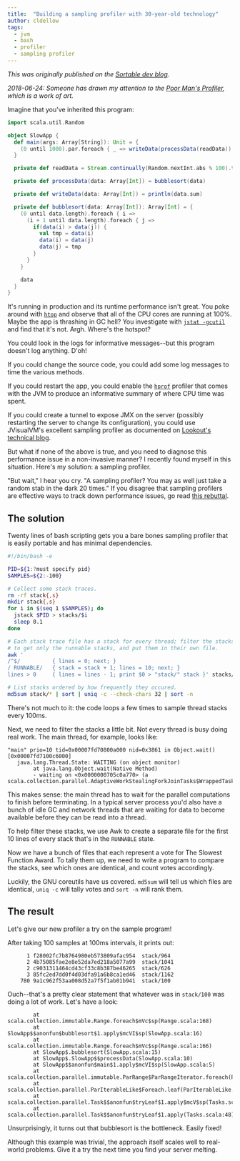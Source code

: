 ```yaml
---
title:  "Building a sampling profiler with 30-year-old technology"
author: cldellow
tags:
  - jvm
  - bash
  - profiler
  - sampling profiler
---
```


_This was originally published on the [Sortable dev blog](https://dev.sortable.com/)._

_2018-06-24: Someone has drawn my attention to the [Poor Man's Profiler](https://poormansprofiler.org/), which is a work of art._

Imagine that you've inherited this program:

```scala
import scala.util.Random

object SlowApp {
  def main(args: Array[String]): Unit = {
    (0 until 1000).par.foreach { _ => writeData(processData(readData)) }
  }

  private def readData = Stream.continually(Random.nextInt.abs % 100).take(10000).toArray

  private def processData(data: Array[Int]) = bubblesort(data)

  private def writeData(data: Array[Int]) = println(data.sum)

  private def bubblesort(data: Array[Int]): Array[Int] = {
    (0 until data.length).foreach { i =>
      (i + 1 until data.length).foreach { j =>
        if(data(i) > data(j)) {
          val tmp = data(i)
          data(i) = data(j)
          data(j) = tmp
        }
      }
    }

    data
  }
}
```

It's running in production and its runtime performance isn't great. You poke around with [`htop`](http://hisham.hm/htop/) and observe that all of the CPU cores are running at 100%. Maybe the app is thrashing in GC hell? You investigate with [`jstat -gcutil`](https://docs.oracle.com/javase/8/docs/technotes/tools/unix/jstat.html#sthref292) and find that it's not. Argh. Where's the hotspot?

You could look in the logs for informative messages--but this program doesn't log anything. D'oh!

If you could change the source code, you could add some log messages to time the various methods.

If you could restart the app, you could enable the [`hprof`](http://docs.oracle.com/javase/7/docs/technotes/samples/hprof.html) profiler that comes with the JVM to produce an informative summary of where CPU time was spent.

If you could create a tunnel to expose JMX on the server (possibly restarting the server to change its configuration), you could use JVisualVM's excellent sampling profiler as documented on [Lookout's technical blog](http://hackers.lookout.com/2014/06/profiling-remote-jvms/).

But what if none of the above is true, and you need to diagnose this performance issue in a non-invasive manner? I recently found myself in this situation. Here's my solution: a sampling profiler.

"But wait," I hear you cry. "A sampling profiler? You may as well just take a random stab in the dark 20 times." If you disagree that sampling profilers are effective ways to track down performance issues, go read [this rebuttal](http://stackoverflow.com/questions/375913/what-can-i-use-to-profile-c-code-in-linux/378024#378024).

## The solution

Twenty lines of bash scripting gets you a bare bones sampling profiler that is easily portable and has minimal dependencies.

```bash
#!/bin/bash -e

PID=${1:?must specify pid}
SAMPLES=${2:-100}

# Collect some stack traces.
rm -rf stack{,s}
mkdir stack{,s}
for i in $(seq 1 $SAMPLES); do
  jstack $PID > stacks/$i
  sleep 0.1
done

# Each stack trace file has a stack for every thread; filter the stacks
# to get only the runnable stacks, and put them in their own file.
awk '
/^$/          { lines = 0; next; }
/ RUNNABLE/   { stack = stack + 1; lines = 10; next; }
lines > 0     { lines = lines - 1; print $0 > "stack/" stack }' stacks/*

# List stacks ordered by how frequently they occured.
md5sum stack/* | sort | uniq -c --check-chars 32 | sort -n
```

There's not much to it: the code loops a few times to sample thread stacks every 100ms.

Next, we need to filter the stacks a little bit. Not every thread is busy doing real work. The main thread, for example, looks like:

```
"main" prio=10 tid=0x00007fd70800a000 nid=0x3861 in Object.wait() [0x00007fd7100c6000]
   java.lang.Thread.State: WAITING (on object monitor)
        at java.lang.Object.wait(Native Method)
        - waiting on <0x0000000705c0a770> (a scala.collection.parallel.AdaptiveWorkStealingForkJoinTasks$WrappedTask)
```

This makes sense: the main thread has to wait for the parallel computations to finish before terminating. In a typical server process you'd also have a bunch of idle GC and network threads that are waiting for data to become available before they can be read into a thread.

To help filter these stacks, we use Awk to create a separate file for the first 10 lines of every stack that's in the `RUNNABLE` state.

Now we have a bunch of files that each represent a vote for The Slowest Function Award. To tally them up, we need to write a program to compare the stacks, see which ones are identical, and count votes accordingly.

Luckily, the GNU coreutils have us covered. `md5sum` will tell us which files are identical, `uniq -c` will tally votes
and `sort -n` will rank them.

## The result

Let's give our new profiler a try on the sample program!

After taking 100 samples at 100ms intervals, it prints out:

```
      1 f28002fc7b8764980eb573809afac954  stack/964
      2 4b75085fae2e8e52da7ed218a5077a99  stack/1041
      2 c9031311464cd43cf33c8b387be46265  stack/626
      3 85fc2ed7dd0f4d03dfa91a6b8ca1ed46  stack/1162
    780 9a1c962f53aa008d52a7f5f1ab01b941  stack/100
```

Ouch--that's a pretty clear statement that whatever was in `stack/100` was doing a lot of work. Let's have a look:

```
        at scala.collection.immutable.Range.foreach$mVc$sp(Range.scala:168)
        at SlowApp$$anonfun$bubblesort$1.apply$mcVI$sp(SlowApp.scala:16)
        at scala.collection.immutable.Range.foreach$mVc$sp(Range.scala:166)
        at SlowApp$.bubblesort(SlowApp.scala:15)
        at SlowApp$.SlowApp$$processData(SlowApp.scala:10)
        at SlowApp$$anonfun$main$1.apply$mcVI$sp(SlowApp.scala:5)
        at scala.collection.parallel.immutable.ParRange$ParRangeIterator.foreach(ParRange.scala:91)
        at scala.collection.parallel.ParIterableLike$Foreach.leaf(ParIterableLike.scala:972)
        at scala.collection.parallel.Task$$anonfun$tryLeaf$1.apply$mcV$sp(Tasks.scala:49)
        at scala.collection.parallel.Task$$anonfun$tryLeaf$1.apply(Tasks.scala:48)
```

Unsurprisingly, it turns out that bubblesort is the bottleneck. Easily fixed!

Although this example was trivial, the approach itself scales well to real-world problems. Give it a try the next time you find your server melting.
